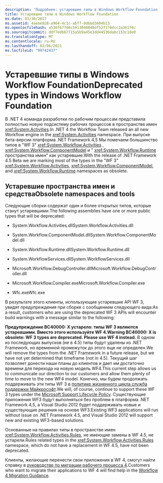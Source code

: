 ```yaml
---
description: 'Подробнее: устаревшие типы в Windows Workflow Foundation'
title: Устаревшие типы в Windows Workflow Foundation
ms.date: 03/30/2017
ms.assetid: 4aebe928-a964-4c1c-abf7-0dbbd3604b13
ms.openlocfilehash: a536f67708c5913040848df52f178dcc2a361f6c
ms.sourcegitcommit: ddf7edb67715a5b9a45e3dd44536dabc153c1de0
ms.translationtype: MT
ms.contentlocale: ru-RU
ms.lasthandoff: 02/06/2021
ms.locfileid: "99742437"
---
```

# <a name="deprecated-types-in-windows-workflow-foundation"></a><span data-ttu-id="c0532-103">Устаревшие типы в Windows Workflow Foundation</span><span class="sxs-lookup"><span data-stu-id="c0532-103">Deprecated types in Windows Workflow Foundation</span></span>

<span data-ttu-id="c0532-104">В .NET 4 команда разработки по рабочим процессам представила полностью новую подсистему рабочих процессов в пространстве имен <xref:System.Activities>.</span><span class="sxs-lookup"><span data-stu-id="c0532-104">In .NET 4 the Workflow Team released an all new Workflow engine in the <xref:System.Activities> namespace.</span></span> <span data-ttu-id="c0532-105">При выпуске бета-версии платформа .NET Framework 4,5 Мы помечаем большинство типов в "WF 3" <xref:System.Workflow.Activities> , <xref:System.Workflow.ComponentModel> и "  <xref:System.Workflow.Runtime> пространства имен" как устаревшие.</span><span class="sxs-lookup"><span data-stu-id="c0532-105">With the release of .NET Framework 4.5 Beta we are marking most of the types in the "WF 3" <xref:System.Workflow.Activities>, <xref:System.Workflow.ComponentModel>, and  <xref:System.Workflow.Runtime> namespaces as obsolete.</span></span>

## <a name="obsolete-namespaces-and-tools"></a><span data-ttu-id="c0532-106">Устаревшие пространства имен и средства</span><span class="sxs-lookup"><span data-stu-id="c0532-106">Obsolete namespaces and tools</span></span>

 <span data-ttu-id="c0532-107">Следующие сборки содержат один и более открытых типов, которые станут устаревшими.</span><span class="sxs-lookup"><span data-stu-id="c0532-107">The following assemblies have one or more public types that will be deprecated:</span></span>

- <span data-ttu-id="c0532-108">System.Workflow.Activities.dll</span><span class="sxs-lookup"><span data-stu-id="c0532-108">System.Workflow.Activities.dll</span></span>

- <span data-ttu-id="c0532-109">System.Workflow.ComponentModel.dll</span><span class="sxs-lookup"><span data-stu-id="c0532-109">System.Workflow.ComponentModel.dll</span></span>

- <span data-ttu-id="c0532-110">System.Workflow.Runtime.dll</span><span class="sxs-lookup"><span data-stu-id="c0532-110">System.Workflow.Runtime.dll</span></span>

- <span data-ttu-id="c0532-111">System.WorkflowServices.dll</span><span class="sxs-lookup"><span data-stu-id="c0532-111">System.WorkflowServices.dll</span></span>

- <span data-ttu-id="c0532-112">Microsoft.Workflow.DebugController.dll</span><span class="sxs-lookup"><span data-stu-id="c0532-112">Microsoft.Workflow.DebugController.dll</span></span>

- <span data-ttu-id="c0532-113">Microsoft.Workflow.Compiler.exe</span><span class="sxs-lookup"><span data-stu-id="c0532-113">Microsoft.Workflow.Compiler.exe</span></span>

- <span data-ttu-id="c0532-114">Wfc.exe</span><span class="sxs-lookup"><span data-stu-id="c0532-114">Wfc.exe</span></span>

 <span data-ttu-id="c0532-115">В результате этого клиенты, использующие устаревшие API WF 3, увидят предупреждения при сборке с сообщением следующего вида:</span><span class="sxs-lookup"><span data-stu-id="c0532-115">As a result, customers who are using the deprecated WF 3 APIs will encounter build warnings with a message similar to the following:</span></span>

 <span data-ttu-id="c0532-116">**Предупреждение BC40000: X устарело: типы WF 3 являются устаревшими. Вместо этого используйте WF 4.**</span><span class="sxs-lookup"><span data-stu-id="c0532-116">**Warning BC40000: X is obsolete: WF 3 types are deprecated. Please use WF 4 instead.**</span></span> <span data-ttu-id="c0532-117">В одном из последующих выпусков (не в 4.5) типы будут удалены из .NET Framework, но временной промежуток до этого еще не определен.</span><span class="sxs-lookup"><span data-stu-id="c0532-117">We will remove the types from the .NET Framework in a future release, but we have not yet determined that timeframe (not in 4.5).</span></span> <span data-ttu-id="c0532-118">Текущий шаг позволяет донести наши планы до клиентов и дает им достаточно времени для перехода на новую модель WF4.</span><span class="sxs-lookup"><span data-stu-id="c0532-118">This current step allows us to communicate our direction to our customers and allow them plenty of time to move to the new WF4 model.</span></span> <span data-ttu-id="c0532-119">Конечно, мы будем продолжать поддерживать эти типы WF 3 в [политике жизненного цикла служба поддержки Майкрософт](/lifecycle/).</span><span class="sxs-lookup"><span data-stu-id="c0532-119">We will, of course, continue to support these WF 3 types under the [Microsoft Support Lifecycle Policy](/lifecycle/).</span></span> <span data-ttu-id="c0532-120">Существующие приложения WF3 будут выполняться без проблем в платформа .NET Framework 4,5, а Visual Studio 2012 будет поддерживать новые и существующие решения на основе WF3.</span><span class="sxs-lookup"><span data-stu-id="c0532-120">Existing WF3 applications will run without issue on .NET Framework 4.5, and Visual Studio 2012 will support new and existing WF3-based solutions.</span></span>

 <span data-ttu-id="c0532-121">Основанные на правилах типы в пространстве имен <xref:System.Workflow.Activities.Rules>, не имеющие замены в WF 4.5, не устарели.</span><span class="sxs-lookup"><span data-stu-id="c0532-121">Rules related types in the <xref:System.Workflow.Activities.Rules> namespace, which do not have a replacement in WF 4.5, have not been deprecated.</span></span>

 <span data-ttu-id="c0532-122">Клиенты, желающие перенести свои приложения в WF 4, смогут найти справку в [руководстве по миграции рабочего процесса 4](migration-guidance.md).</span><span class="sxs-lookup"><span data-stu-id="c0532-122">Customers who want to migrate their applications to WF 4 will find help in the [Workflow 4 Migration Guidance](migration-guidance.md).</span></span>
